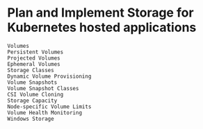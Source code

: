 # Plan and Implement Storage for Kubernetes hosted applications

    Volumes
    Persistent Volumes
    Projected Volumes
    Ephemeral Volumes
    Storage Classes
    Dynamic Volume Provisioning
    Volume Snapshots
    Volume Snapshot Classes
    CSI Volume Cloning
    Storage Capacity
    Node-specific Volume Limits
    Volume Health Monitoring
    Windows Storage
